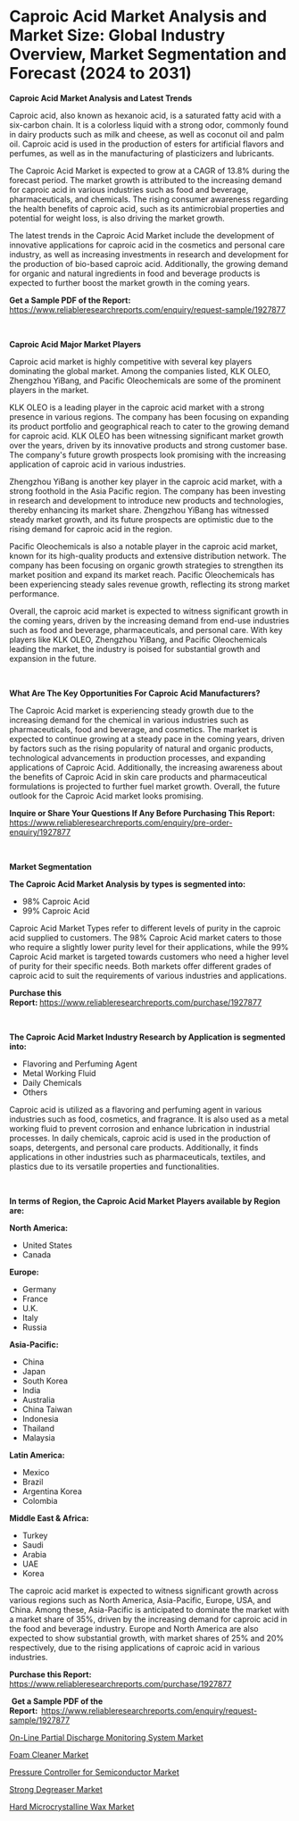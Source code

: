 <p><h1>Caproic Acid Market Analysis and Market Size: Global Industry Overview, Market Segmentation and Forecast (2024 to 2031)</h1></p><p><strong>Caproic Acid Market Analysis and Latest Trends</strong></p>
<p><p>Caproic acid, also known as hexanoic acid, is a saturated fatty acid with a six-carbon chain. It is a colorless liquid with a strong odor, commonly found in dairy products such as milk and cheese, as well as coconut oil and palm oil. Caproic acid is used in the production of esters for artificial flavors and perfumes, as well as in the manufacturing of plasticizers and lubricants.</p><p>The Caproic Acid Market is expected to grow at a CAGR of 13.8% during the forecast period. The market growth is attributed to the increasing demand for caproic acid in various industries such as food and beverage, pharmaceuticals, and chemicals. The rising consumer awareness regarding the health benefits of caproic acid, such as its antimicrobial properties and potential for weight loss, is also driving the market growth.</p><p>The latest trends in the Caproic Acid Market include the development of innovative applications for caproic acid in the cosmetics and personal care industry, as well as increasing investments in research and development for the production of bio-based caproic acid. Additionally, the growing demand for organic and natural ingredients in food and beverage products is expected to further boost the market growth in the coming years.</p></p>
<p><strong>Get a Sample PDF of the Report:&nbsp;</strong> <a href="https://www.reliableresearchreports.com/enquiry/request-sample/1927877">https://www.reliableresearchreports.com/enquiry/request-sample/1927877</a></p>
<p>&nbsp;</p>
<p><strong>Caproic Acid Major Market Players</strong></p>
<p><p>Caproic acid market is highly competitive with several key players dominating the global market. Among the companies listed, KLK OLEO, Zhengzhou YiBang, and Pacific Oleochemicals are some of the prominent players in the market.</p><p>KLK OLEO is a leading player in the caproic acid market with a strong presence in various regions. The company has been focusing on expanding its product portfolio and geographical reach to cater to the growing demand for caproic acid. KLK OLEO has been witnessing significant market growth over the years, driven by its innovative products and strong customer base. The company's future growth prospects look promising with the increasing application of caproic acid in various industries.</p><p>Zhengzhou YiBang is another key player in the caproic acid market, with a strong foothold in the Asia Pacific region. The company has been investing in research and development to introduce new products and technologies, thereby enhancing its market share. Zhengzhou YiBang has witnessed steady market growth, and its future prospects are optimistic due to the rising demand for caproic acid in the region.</p><p>Pacific Oleochemicals is also a notable player in the caproic acid market, known for its high-quality products and extensive distribution network. The company has been focusing on organic growth strategies to strengthen its market position and expand its market reach. Pacific Oleochemicals has been experiencing steady sales revenue growth, reflecting its strong market performance.</p><p>Overall, the caproic acid market is expected to witness significant growth in the coming years, driven by the increasing demand from end-use industries such as food and beverage, pharmaceuticals, and personal care. With key players like KLK OLEO, Zhengzhou YiBang, and Pacific Oleochemicals leading the market, the industry is poised for substantial growth and expansion in the future.</p></p>
<p>&nbsp;</p>
<p><strong>What Are The Key Opportunities For Caproic Acid Manufacturers?</strong></p>
<p><p>The Caproic Acid market is experiencing steady growth due to the increasing demand for the chemical in various industries such as pharmaceuticals, food and beverage, and cosmetics. The market is expected to continue growing at a steady pace in the coming years, driven by factors such as the rising popularity of natural and organic products, technological advancements in production processes, and expanding applications of Caproic Acid. Additionally, the increasing awareness about the benefits of Caproic Acid in skin care products and pharmaceutical formulations is projected to further fuel market growth. Overall, the future outlook for the Caproic Acid market looks promising.</p></p>
<p><strong>Inquire or Share Your Questions If Any Before Purchasing This Report:</strong> <a href="https://www.reliableresearchreports.com/enquiry/pre-order-enquiry/1927877">https://www.reliableresearchreports.com/enquiry/pre-order-enquiry/1927877</a></p>
<p>&nbsp;</p>
<p><strong>Market Segmentation</strong></p>
<p><strong>The Caproic Acid Market Analysis by types is segmented into:</strong></p>
<p><ul><li>98% Caproic Acid</li><li>99% Caproic Acid</li></ul></p>
<p><p>Caproic Acid Market Types refer to different levels of purity in the caproic acid supplied to customers. The 98% Caproic Acid market caters to those who require a slightly lower purity level for their applications, while the 99% Caproic Acid market is targeted towards customers who need a higher level of purity for their specific needs. Both markets offer different grades of caproic acid to suit the requirements of various industries and applications.</p></p>
<p><strong>Purchase this Report:&nbsp;</strong><a href="https://www.reliableresearchreports.com/purchase/1927877">https://www.reliableresearchreports.com/purchase/1927877</a></p>
<p>&nbsp;</p>
<p><strong>The Caproic Acid Market Industry Research by Application is segmented into:</strong></p>
<p><ul><li>Flavoring and Perfuming Agent</li><li>Metal Working Fluid</li><li>Daily Chemicals</li><li>Others</li></ul></p>
<p><p>Caproic acid is utilized as a flavoring and perfuming agent in various industries such as food, cosmetics, and fragrance. It is also used as a metal working fluid to prevent corrosion and enhance lubrication in industrial processes. In daily chemicals, caproic acid is used in the production of soaps, detergents, and personal care products. Additionally, it finds applications in other industries such as pharmaceuticals, textiles, and plastics due to its versatile properties and functionalities.</p></p>
<p>&nbsp;</p>
<p><strong>In terms of Region, the Caproic Acid Market Players available by Region are:</strong></p>
<p>
    <p> <strong> North America: </strong>
        <ul>
            <li>United States</li>
            <li>Canada</li>
        </ul>
        </p> 
    <p> <strong> Europe: </strong>
        <ul>
            <li>Germany</li>
            <li>France</li>
            <li>U.K.</li>
            <li>Italy</li>
            <li>Russia</li>
        </ul>
        </p> 
    <p> <strong> Asia-Pacific: </strong>
        <ul>
            <li>China</li>
            <li>Japan</li>
            <li>South Korea</li>
            <li>India</li>
            <li>Australia</li>
            <li>China Taiwan</li>
            <li>Indonesia</li>
            <li>Thailand</li>
            <li>Malaysia</li>
        </ul>
        </p> 
    <p> <strong> Latin America: </strong>
        <ul>
            <li>Mexico</li>
            <li>Brazil</li>
            <li>Argentina Korea</li>
            <li>Colombia</li>
        </ul>
        </p> 
    <p> <strong> Middle East & Africa: </strong>
        <ul>
            <li>Turkey</li>
            <li>Saudi</li>
            <li>Arabia</li>
            <li>UAE</li>
            <li>Korea</li>
        </ul>
    </p>
    </p>
<p><p>The caproic acid market is expected to witness significant growth across various regions such as North America, Asia-Pacific, Europe, USA, and China. Among these, Asia-Pacific is anticipated to dominate the market with a market share of 35%, driven by the increasing demand for caproic acid in the food and beverage industry. Europe and North America are also expected to show substantial growth, with market shares of 25% and 20% respectively, due to the rising applications of caproic acid in various industries.</p></p>
<p><strong>Purchase this Report: </strong><a href="https://www.reliableresearchreports.com/purchase/1927877">https://www.reliableresearchreports.com/purchase/1927877</a></p>
<p>&nbsp;<strong>Get a Sample PDF of the Report:&nbsp;&nbsp;</strong><a href="https://www.reliableresearchreports.com/enquiry/request-sample/1927877">https://www.reliableresearchreports.com/enquiry/request-sample/1927877</a></p>
<p><strong></strong></p>
<p><p><a href="https://forested-sushi-9b0.notion.site/On-Line-Partial-Discharge-Monitoring-System-Market-Dynamics-2024-2031-Also-about-Its-Market-Trends--6029c8647ce8490b8ff5bc1c69429091">On-Line Partial Discharge Monitoring System Market</a></p><p><a href="https://view.publitas.com/reportprime-1/foam-cleaner-market-challenges-opportunities-and-growth-drivers-and-major-market-players-forecasted-for-period-from-2024-2031/">Foam Cleaner Market</a></p><p><a href="https://lydian-appliance-61d.notion.site/Pressure-Controller-for-Semiconductor-Market-Challenges-Opportunities-and-Growth-Drivers-and-Majo-5b6b4037bf05415daee274dd4486cb20">Pressure Controller for Semiconductor Market</a></p><p><a href="https://view.publitas.com/reportprime-1/strong-degreaser-market-size-and-growth-market-segmentation-regional-and-country-breakdowns-and-market-trends-for-period-from-2024-2031/">Strong Degreaser Market</a></p><p><a href="https://summer-dogwood-3e9.notion.site/Hard-Microcrystalline-Wax-Market-Research-Report-Provides-thorough-Industry-Overview-which-offers-a-8b95bd02e4e74b25bbe389cc4d23c1da">Hard Microcrystalline Wax Market</a></p></p>